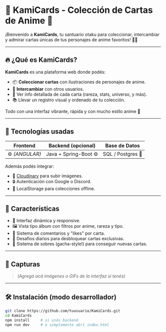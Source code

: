 # 🌸 KamiCards - Colección de Cartas de Anime 🌸

¡Bienvenido a **KamiCards**, tu santuario otaku para coleccionar, intercambiar y admirar cartas únicas de tus personajes de anime favoritos! 🎴✨

---

## 🔥 ¿Qué es KamiCards?

**KamiCards** es una plataforma web donde podés:
- 📦 **Coleccionar cartas** con ilustraciones de personajes de anime.
- 🔄 **Intercambiar** con otros usuarios.
- 🧠 Ver info detallada de cada carta (rareza, stats, universo, y más).
- 📚 Llevar un registro visual y ordenado de tu colección.

Todo con una interfaz vibrante, rápida y con mucho estilo anime 🎌

---

## 🚀 Tecnologías usadas

| Frontend | Backend (opcional) | Base de Datos |
|----------|--------------------|----------------|
|⚙️ *(ANGULAR)* | Java + Spring-Boot ⚙️ | SQL / Postgres 🐘 |

Además podés integrar:
- 📁 [Cloudinary](https://cloudinary.com/) para subir imágenes.
- 🔒 Autenticación con Google o Discord.
- 💾 LocalStorage para colecciones offline.

---

## 🎨 Características

- 🌈 Interfaz dinámica y responsive.
- 🖼️ Vista tipo álbum con filtros por anime, rareza y tipo.
- 💬 Sistema de comentarios y "likes" por carta.
- 🧩 Desafíos diarios para desbloquear cartas exclusivas.
- 🎁 Sistema de sobres (gacha-style!) para conseguir nuevas cartas.

---

## 📸 Capturas

> *(Agregá acá imágenes o GIFs de la interfaz si tenés)*

---

## 🛠️ Instalación (modo desarrollador)

```bash
git clone https://github.com/tuusuario/KamiCards.git
cd KamiCards
npm install     # si usás backend
npm run dev     # o simplemente abrí index.html

